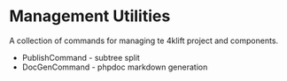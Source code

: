 # Management Utilities

A collection of commands for managing te 4klift project and components.

- PublishCommand - subtree split
- DocGenCommand - phpdoc markdown generation

  
